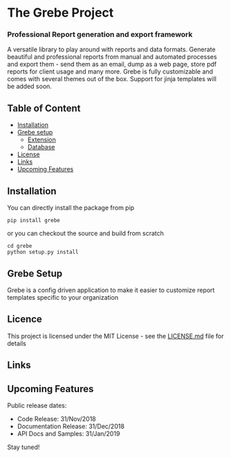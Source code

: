 # The Grebe Project

### Professional Report generation and export framework

A versatile library to play around with reports and data formats. Generate beautiful and professional reports from manual and automated processes and export them - send them as an email, dump as a web page, store pdf reports for client usage and many more. Grebe is fully customizable and comes with several themes out of the box. Support for jinja templates will be added soon.

## Table of Content
- [Installation](#installation)
- [Grebe setup](#grebe-setup)
    - [Extension](#extension)
    - [Database](#database)
- [License](#license)
- [Links](#links)
- [Upcoming Features](#upcoming-features)

## Installation
You can directly install the package from pip 
```
pip install grebe
```
or you can checkout the source and build from scratch
```
cd grebe
python setup.py install
```

## Grebe Setup 
Grebe is a config driven application to make it easier to customize report templates specific to your organization


## Licence 
This project is licensed under the MIT License - see the [LICENSE.md](LICENSE.md) file for details

## Links

## Upcoming Features 

Public release dates:
 - Code Release: 31/Nov/2018
 - Documentation Release: 31/Dec/2018
 - API Docs and Samples: 31/Jan/2019

Stay tuned!
